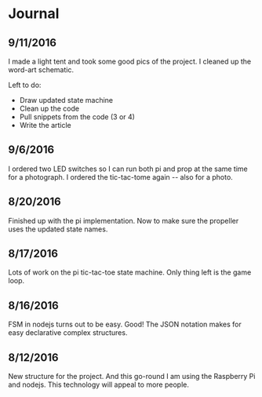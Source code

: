 # Journal

## 9/11/2016

I made a light tent and took some good pics of the project. I cleaned up the word-art schematic.

Left to do:
  * Draw updated state machine
  * Clean up the code
  * Pull snippets from the code (3 or 4)
  * Write the article

## 9/6/2016

I ordered two LED switches so I can run both pi and prop at the same time for a photograph. I ordered
the tic-tac-tome again -- also for a photo.

## 8/20/2016

Finished up with the pi implementation. Now to make sure the propeller uses the updated state names.

## 8/17/2016

Lots of work on the pi tic-tac-toe state machine. Only thing left is the game loop.

## 8/16/2016

FSM in nodejs turns out to be easy. Good! The JSON notation makes for easy declarative
complex structures.

## 8/12/2016

New structure for the project. And this go-round I am using the Raspberry Pi and nodejs. This
technology will appeal to more people.



